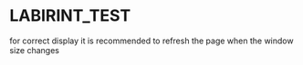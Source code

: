 # LABIRINT_TEST
for correct display it is recommended to refresh the page when the window size changes
